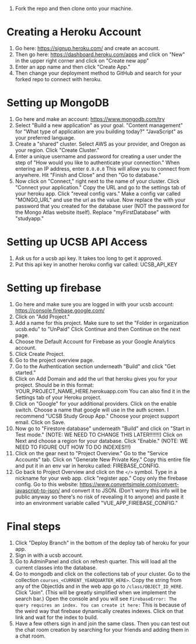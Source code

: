 1. Fork the repo and then clone onto your machine.

# Creating a Heroku Account
1. Go here: https://signup.heroku.com/ and create an account.
2. Then go here: https://dashboard.heroku.com/apps and click on "New" in the upper right corner and click on "Create new app"
3. Enter an app name and then click "Create App."
4. Then change your deployment method to GitHub and search for your forked repo to connect with heroku.


# Setting up MongoDB 
1. Go here and make an account: https://www.mongodb.com/try
2. Select "Build a new application" as your goal. "Content management" for "What type of application are you building today?" "JavaScript" as your preferred language.
3. Create a "shared" cluster. Select AWS as your provider, and Oregon as your region. Click "Create Cluster."
4. Enter a unique username and password for creating a user under the step of "How would you like to authenticate your connection." When entering an IP address, enter `0.0.0.0` This will allow you to connect from anywhere. Hit "Finish and Close" and then "Go to database."
5. Now click on "Connect," right next to the name of your cluster. Click "Connect your application." Copy the URL and go to the settings tab of your heroku app. Click "reveal config vars." Make a config var called "MONGO_URL" and use the url as the value.  Now replace the <password> with your password that you created for the database user (NOT the password for the Mongo Atlas website itself). Replace "myFirstDatabase" with "studyapp."

# Setting up UCSB API Access
1. Ask us for a ucsb api key. It takes too long to get it approved.
2. Put this api key in another heroku config var called: UCSB_API_KEY

# Setting up firebase
1. Go here and make sure you are logged in with your ucsb account: https://console.firebase.google.com/
2. Click on "Add Project."
3. Add a name for this project. Make sure to set the "Folder in organization ucsb.edu" to "UnPaid" Click Continue and then Continue on the next page.
4. Choose the Default Account for Firebase as your Google Analytics account.
5. Click Create Project.
6. Go to the project overview page.
7. Go to the Authentication section underneath "Build" and click "Get started." 
8. Click on Add Domain and add the url that heroku gives you for your project. Should be in this format: YOUR_PROJECT_NAME_HERE.herokuapp.com You can also find it in the Settings tab of your Heroku project.
9. Click on "Google" for your additional providers. Click on the enable switch. Choose a name that google will use in the auth screen. I recommend "UCSB Study Group App." Choose your project support email. Click on Save.
10. Now go to "Firestore database" underneath "Build" and click on "Start in Test mode." (NOTE: WE NEED TO CHANGE THIS LATER!!!!!!!) Click on Next and choose a region for your database. Click "Enable." (NOTE: WE NEED TO FIGURE OUT HOW TO DO INDEXES!!!)
11. Click on the gear next to "Project Overview." Go to the "Service Accounts" tab. Click on "Generate New Private Key." Copy this entire file and put it in an env var in heroku called: FIREBASE_CONFIG.
12. Go back to Project Overview and click on the `</>` symbol. Type in a nickname for your web app. click "register app." Copy only the firebase config. Go to this website: https://www.convertsimple.com/convert-javascript-to-json/ and convert it to JSON. (Don't worry this info will be public anyway so there's no risk of revealing it to anyone) and paste it into an environment variable called "VUE_APP_FIREBASE_CONFIG."

# Final steps
1. Click "Deploy Branch" in the bottom of the deploy tab of heroku for your app.
2. Sign in with a ucsb account.
3. Go to AdminPanel and click on refresh quarter. This will load all the current classes into the database. 
4. Go to mongodb and click on the collections tab of your cluster. Go to the collection `courses_<CURRENT_YEARQUARTER_HERE>`. Copy the string from any of the ObjectIds and in the web app go to   `/class/OBJECT_ID_HERE`. Click "Join". (This will be greatly simplified when we implement the search bar.) Open the console and you will see `FirebaseError: The query requires an index. You can create it here:` This is because of the weird way that firebase dynamically creates indexes. Click on that link and wait for the index to build.
5. Have a few others sign in and join the same class. Then you can test out the chat room creation by searching for your friends and adding them in a chat room.